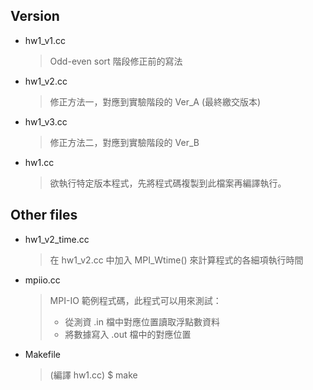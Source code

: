 ## Version
- hw1_v1.cc
    > Odd-even sort 階段修正前的寫法
- hw1_v2.cc
    > 修正方法一，對應到實驗階段的 Ver_A (最終繳交版本)
- hw1_v3.cc
    > 修正方法二，對應到實驗階段的 Ver_B
- hw1.cc
    > 欲執行特定版本程式，先將程式碼複製到此檔案再編譯執行。
## Other files
- hw1_v2_time.cc
    > 在 hw1_v2.cc 中加入 MPI_Wtime() 來計算程式的各細項執行時間
- mpiio.cc
    > MPI-IO 範例程式碼，此程式可以用來測試：
    > - 從測資 .in 檔中對應位置讀取浮點數資料
    > - 將數據寫入 .out 檔中的對應位置
- Makefile
    > (編譯 hw1.cc) $ make